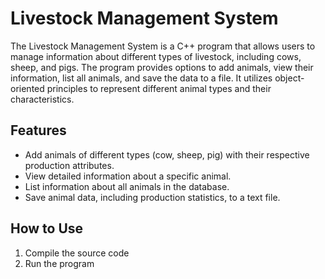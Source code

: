 # Livestock Management System

The Livestock Management System is a C++ program that allows users to manage information about different types of livestock, including cows, sheep, and pigs. The program provides options to add animals, view their information, list all animals, and save the data to a file. It utilizes object-oriented principles to represent different animal types and their characteristics.

## Features

- Add animals of different types (cow, sheep, pig) with their respective production attributes.
- View detailed information about a specific animal.
- List information about all animals in the database.
- Save animal data, including production statistics, to a text file.

## How to Use

1. Compile the source code
2. Run the program
